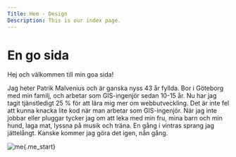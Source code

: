 ```yaml
---
Title: Hem - Design
Description: This is our index page.
---
```


En go sida
==========================

Hej och välkommen till min goa sida! 

Jag heter Patrik Malvenius och är ganska nyss 43 år fyllda. Bor i Göteborg med min familj, och arbetar som GIS-ingenjör sedan 10-15 år. Nu har jag tagit tjänstledigt 25 % för att lära mig mer om webbutveckling. Det är inte fel att kunna knacka lite kod när man arbetar som GIS-ingenjör. När jag inte jobbar eller pluggar tycker jag om att leka med min fru, mina barn och min hund, laga mat, lyssna på musik och träna. En gång i vintras sprang jag jättelångt. Kanske kommer jag göra det igen, nån gång. 

![me](%assets_url%/img/me_small.jpg){.me_start}
